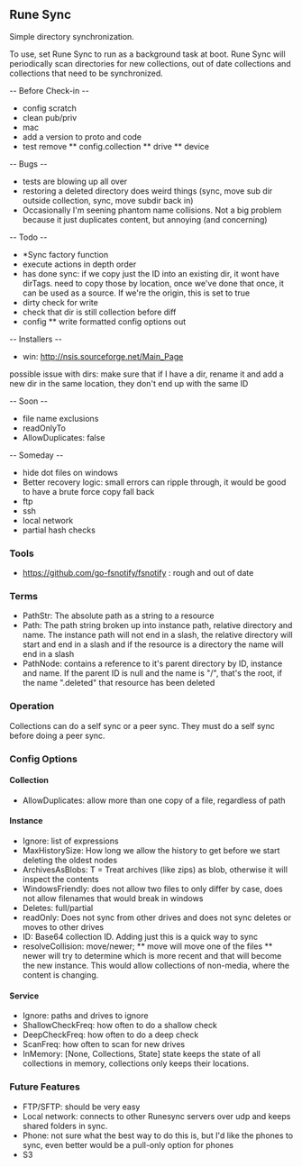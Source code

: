 ## Rune Sync
Simple directory synchronization.

To use, set Rune Sync to run as a background task at boot. Rune Sync will periodically scan directories for new collections, out of date collections and collections that need to be synchronized.

-- Before Check-in --
* config scratch
* clean pub/priv
* mac
* add a version to proto and code
* test remove
** config.collection
** drive
** device

-- Bugs --
* tests are blowing up all over
* restoring a deleted directory does weird things (sync, move sub dir outside collection, sync, move subdir back in)
* Occasionally I'm seening phantom name collisions. Not a big problem because it just duplicates content, but annoying (and concerning)

-- Todo --
* *Sync factory function
* execute actions in depth order
* has done sync: if we copy just the ID into an existing dir, it wont have dirTags. need to copy those by location, once we've done that once, it can be used as a source. If we're the origin, this is set to true
* dirty check for write
* check that dir is still collection before diff
* config
** write formatted config options out

-- Installers --
* win: http://nsis.sourceforge.net/Main_Page

possible issue with dirs: make sure that if I have a dir, rename it and add a new dir in the same location, they don't end up with the same ID

-- Soon --
* file name exclusions
* readOnlyTo
* AllowDuplicates: false

-- Someday --
* hide dot files on windows
* Better recovery logic: small errors can ripple through, it would be good to have a brute force copy fall back
* ftp
* ssh
* local network
* partial hash checks

### Tools
* https://github.com/go-fsnotify/fsnotify : rough and out of date

### Terms
- PathStr: The absolute path as a string to a resource
- Path: The path string broken up into instance path, relative directory and name. The instance path will not end in a slash, the relative directory will start and end in a slash and if the resource is a directory the name will end in a slash
- PathNode: contains a reference to it's parent directory by ID, instance and name. If the parent ID is null and the name is "/", that's the root, if the name ".deleted" that resource has been deleted

### Operation
Collections can do a self sync or a peer sync. They must do a self sync before doing a peer sync.

### Config Options

#### Collection
* AllowDuplicates: allow more than one copy of a file, regardless of path

#### Instance
* Ignore: list of expressions
* MaxHistorySize: How long we allow the history to get before we start deleting the oldest nodes
* ArchivesAsBlobs: T = Treat archives (like zips) as blob, otherwise it will inspect the contents
* WindowsFriendly: does not allow two files to only differ by case, does not allow filenames that would break in windows
* Deletes: full/partial
* readOnly: Does not sync from other drives and does not sync deletes or moves to other drives
* ID: Base64 collection ID. Adding just this is a quick way to sync
* resolveCollision: move/newer;
** move will move one of the files
** newer will try to determine which is more recent and that will become the new instance. This would allow collections of non-media, where the content is changing.

#### Service
* Ignore: paths and drives to ignore
* ShallowCheckFreq: how often to do a shallow check
* DeepCheckFreq: how often to do a deep check
* ScanFreq: how often to scan for new drives
* InMemory: [None, Collections, State] state keeps the state of all collections in memory, collections only keeps their locations.

### Future Features
* FTP/SFTP: should be very easy
* Local network: connects to other Runesync servers over udp and keeps shared folders in sync.
* Phone: not sure what the best way to do this is, but I'd like the phones to sync, even better would be a pull-only option for phones
* S3